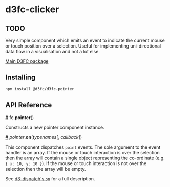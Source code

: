 # d3fc-clicker

## TODO

Very simple component which emits an event to indicate the current mouse or touch position over a selection. Useful for implementing uni-directional data flow in a visualisation and not a lot else.

[Main D3FC package](https://github.com/d3fc/d3fc)

## Installing

```bash
npm install @d3fc/d3fc-pointer
```

## API Reference

<a name="pointer" href="#pointer">#</a> fc.**pointer**()

Constructs a new pointer component instance.

<a name="pointer_on" href="#pointer_on">#</a> *pointer*.**on**(*typenames*[, *callback*])

This component dispatches `point` events. The sole argument to the event handler is an array. If the mouse or touch interaction is over the selection then the array will contain a single object representing the co-ordinate (e.g. `{ x: 10, y: 10 }`). If the mouse or touch interaction is not over the selection then the array will be empty.

See [d3-dispatch's `on`](https://github.com/d3/d3-dispatch#dispatch_on) for a full description.
